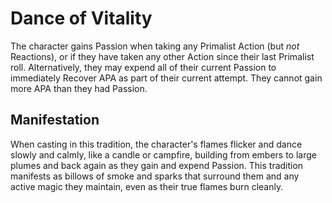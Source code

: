 # Dance of Vitality
The character gains Passion when taking any Primalist Action (but *not* Reactions), or if they have taken any other Action since their last Primalist roll. Alternatively, they may expend all of their current Passion to immediately Recover APA as part of their current attempt. They cannot gain more APA than they had Passion.

## Manifestation
When casting in this tradition, the character's flames flicker and dance slowly and calmly, like a candle or campfire, building from embers to large plumes and back again as they gain and expend Passion. This tradition manifests as billows of smoke and sparks that surround them and any active magic they maintain, even as their true flames burn cleanly.